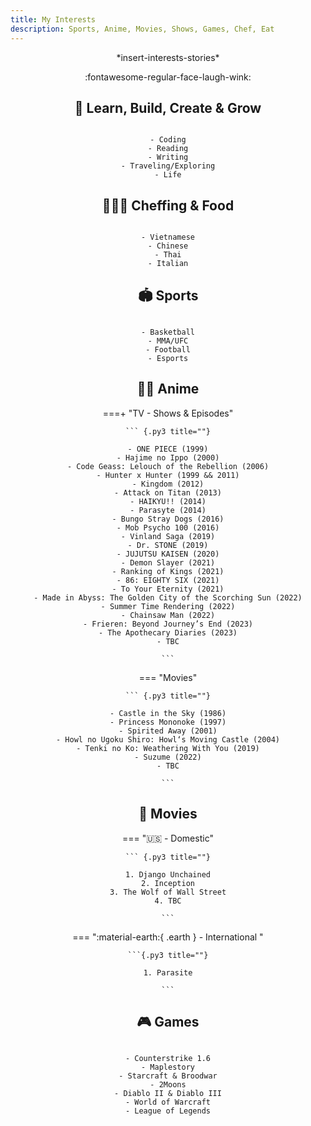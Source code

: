 ```yaml
---
title: My Interests
description: Sports, Anime, Movies, Shows, Games, Chef, Eat
---
```


<center>*insert-interests-stories*

:fontawesome-regular-face-laugh-wink:

## 🌱 Learn, Build, Create & Grow 

``` {.py3 title=""}

- Coding
- Reading
- Writing
- Traveling/Exploring
- Life

```

## 👨🏾‍🍳 Cheffing & Food

``` {.py3 title=""}

- Vietnamese
- Chinese
- Thai
- Italian

```

## 🏟️ Sports

``` {.py3 title=""}

- Basketball
- MMA/UFC
- Football
- Esports

```

## 🐻‍❄️ Anime

===+ "TV - Shows & Episodes"

    ``` {.py3 title=""}

    - ONE PIECE (1999)
    - Hajime no Ippo (2000)
    - Code Geass: Lelouch of the Rebellion (2006)
    - Hunter x Hunter (1999 && 2011)
    - Kingdom (2012)
    - Attack on Titan (2013)
    - HAIKYU!! (2014)
    - Parasyte (2014)
    - Bungo Stray Dogs (2016)
    - Mob Psycho 100 (2016)
    - Vinland Saga (2019)
    - Dr. STONE (2019)
    - JUJUTSU KAISEN (2020)
    - Demon Slayer (2021)
    - Ranking of Kings (2021)
    - 86: EIGHTY SIX (2021)
    - To Your Eternity (2021)
    - Made in Abyss: The Golden City of the Scorching Sun (2022)
    - Summer Time Rendering (2022)
    - Chainsaw Man (2022)
    - Frieren: Beyond Journey’s End (2023)
    - The Apothecary Diaries (2023)
    - TBC

    ```

=== "Movies"

    ``` {.py3 title=""}

    - Castle in the Sky (1986)
    - Princess Mononoke (1997)
    - Spirited Away (2001)
    - Howl no Ugoku Shiro: Howl‘s Moving Castle (2004)
    - Tenki no Ko: Weathering With You (2019)
    - Suzume (2022)
    - TBC

    ```

## 🎥 Movies


=== ":us: - Domestic" 

    ``` {.py3 title=""}

    1. Django Unchained
    2. Inception
    3. The Wolf of Wall Street
    4. TBC
    
    ```

=== ":material-earth:{ .earth } - International "

    ```{.py3 title=""}

    1. Parasite
   
    ```

## 🎮 Games

``` {.py3 title=""}

- Counterstrike 1.6
- Maplestory
- Starcraft & Broodwar
- 2Moons
- Diablo II & Diablo III
- World of Warcraft
- League of Legends

```